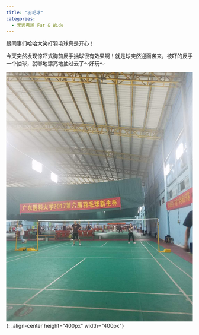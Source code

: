```yaml
---
title: "羽毛球"
categories:
  - 无远弗届 Far & Wide
---
```


跟同事们哈哈大笑打羽毛球真是开心！

今天突然发现惊吓式胸前反手抽球很有效果啊！就是球突然迎面袭来，被吓的反手一个抽球，就嘭地漂亮地抽过去了～好玩～

![image-center](/assets/images/WechatIMG1.jpeg){: .align-center height="400px" width="400px"}

